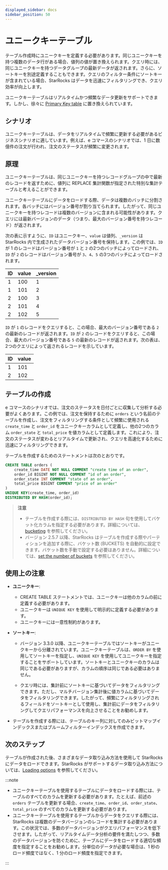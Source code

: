 ```yaml
---
displayed_sidebar: docs
sidebar_position: 50
---
```


# ユニークキーテーブル

テーブル作成時にユニークキーを定義する必要があります。同じユニークキーを持つ複数のデータ行がある場合、値列の値が置き換えられます。クエリ時には、同じユニークキーを持つデータグループの最新データが返されます。さらに、ソートキーを別途定義することもできます。クエリのフィルター条件にソートキーが含まれている場合、StarRocks はデータを迅速にフィルタリングでき、クエリ効率が向上します。

ユニークキーテーブルはリアルタイムかつ頻繁なデータ更新をサポートできます。しかし、徐々に [Primary Key table](./primary_key_table.md) に置き換えられています。

## シナリオ

ユニークキーテーブルは、データをリアルタイムで頻繁に更新する必要があるビジネスシナリオに適しています。例えば、e コマースのシナリオでは、1 日に数億件の注文が行われ、注文のステータスが頻繁に変更されます。

## 原理

ユニークキーテーブルは、同じユニークキーを持つレコードグループの中で最新のレコードを返すために、値列に REPLACE 集計関数が指定された特別な集計テーブルと考えることができます。

ユニークキーテーブルにデータをロードする際、データは複数のバッチに分割されます。各バッチにはバージョン番号が割り当てられます。したがって、同じユニークキーを持つレコードは複数のバージョンに含まれる可能性があります。クエリには最新バージョンのデータ（つまり、最大のバージョン番号を持つレコード）が返されます。

次の表に示すように、`ID` はユニークキー、`value` は値列、`_version` は StarRocks 内で生成されたデータバージョン番号を保持します。この例では、`ID` が 1 のレコードはバージョン番号が `1` と `2` の2つのバッチによってロードされ、`ID` が `2` のレコードはバージョン番号が `3`、`4`、`5` の3つのバッチによってロードされます。

| ID   | value | _version |
| ---- | ----- | -------- |
| 1    | 100   | 1        |
| 1    | 101   | 2        |
| 2    | 100   | 3        |
| 2    | 101   | 4        |
| 2    | 102   | 5        |

`ID` が `1` のレコードをクエリすると、この場合、最大のバージョン番号である `2` の最新のレコードが返されます。`ID` が `2` のレコードをクエリすると、この場合、最大のバージョン番号である `5` の最新のレコードが返されます。次の表は、2つのクエリによって返されるレコードを示しています。

| ID   | value |
| ---- | ----- |
| 1    | 101   |
| 2    | 102   |

## テーブルの作成

e コマースのシナリオでは、注文のステータスを日付ごとに収集して分析する必要がよくあります。この例では、注文を保持するために `orders` という名前のテーブルを作成し、注文をフィルタリングする条件として頻繁に使用される `create_time` と `order_id` をユニークキーカラムとして定義し、他の2つのカラム `order_state` と `total_price` を値カラムとして定義します。これにより、注文のステータスが変わるとリアルタイムで更新され、クエリを高速化するために迅速にフィルタリングできます。

テーブルを作成するためのステートメントは次のとおりです。

```SQL
CREATE TABLE orders (
    create_time DATE NOT NULL COMMENT "create time of an order",
    order_id BIGINT NOT NULL COMMENT "id of an order",
    order_state INT COMMENT "state of an order",
    total_price BIGINT COMMENT "price of an order"
)
UNIQUE KEY(create_time, order_id)
DISTRIBUTED BY HASH(order_id);
```

> **注意**
>
> - テーブルを作成する際には、`DISTRIBUTED BY HASH` 句を使用してバケット化カラムを指定する必要があります。詳細については、[bucketing](../data_distribution/Data_distribution.md#bucketing) を参照してください。
> - バージョン 2.5.7 以降、StarRocks はテーブルを作成する際やパーティションを追加する際に、バケット数 (BUCKETS) を自動的に設定できます。バケット数を手動で設定する必要はありません。詳細については、[set the number of buckets](../data_distribution/Data_distribution.md#set-the-number-of-buckets) を参照してください。

## 使用上の注意

- **ユニークキー**:
  - CREATE TABLE ステートメントでは、ユニークキーは他のカラムの前に定義する必要があります。
  - ユニークキーは `UNIQUE KEY` を使用して明示的に定義する必要があります。
  - ユニークキーには一意性制約があります。

- **ソートキー**:

  - バージョン 3.3.0 以降、ユニークキーテーブルではソートキーがユニークキーから分離されています。ユニークキーテーブルは、`ORDER BY` を使用してソートキーを指定し、`UNIQUE KEY` を使用してユニークキーを指定することをサポートしています。ソートキーとユニークキーのカラムは同じである必要がありますが、カラムの順序は同じである必要はありません。

  - クエリ時には、集計前にソートキーに基づいてデータをフィルタリングできます。ただし、マルチバージョン集計後に値カラムに基づいてデータをフィルタリングできます。したがって、頻繁にフィルタリングされるフィールドをソートキーとして使用し、集計前にデータをフィルタリングしてクエリパフォーマンスを向上させることをお勧めします。

- テーブルを作成する際には、テーブルのキー列に対してのみビットマップインデックスまたはブルームフィルターインデックスを作成できます。

## 次のステップ

テーブルが作成された後、さまざまなデータ取り込み方法を使用して StarRocks にデータをロードできます。StarRocks がサポートするデータ取り込み方法については、[Loading options](../../loading/Loading_intro.md) を参照してください。

:::note

- ユニークキーテーブルを使用するテーブルにデータをロードする際には、テーブルのすべてのカラムを更新する必要があります。たとえば、前述の `orders` テーブルを更新する場合、`create_time`、`order_id`、`order_state`、`total_price` のすべてのカラムを更新する必要があります。
- ユニークキーテーブルを使用するテーブルからデータをクエリする際には、StarRocks は複数のデータバージョンのレコードを集計する必要があります。この状況では、多数のデータバージョンがクエリパフォーマンスを低下させます。したがって、リアルタイムデータ分析の要件を満たしつつ、多数のデータバージョンを防ぐために、テーブルにデータをロードする適切な頻度を指定することをお勧めします。分単位のデータが必要な場合は、1 秒のロード頻度ではなく、1 分のロード頻度を指定できます。

:::
